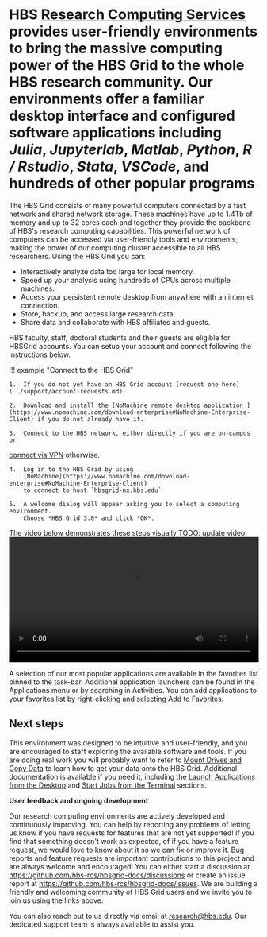 # HBS [Research Computing Services](https://www.hbs.edu/research-computing-services) provides user-friendly environments to bring the massive computing power of the HBS Grid to the whole HBS research community. Our environments offer a **familiar desktop interface** and **configured software applications** including *Julia*, *Jupyterlab*, *Matlab*, *Python*, *R / Rstudio*, *Stata*, *VSCode*, and hundreds of other popular programs

The HBS Grid consists of many powerful computers connected by a fast
network and shared network storage. These machines have up to 1.4Tb of
memory and up to 32 cores each and together they provide the backbone
of HBS's research computing capabilities. This powerful network of
computers can be accessed via user-friendly tools and environments,
making the power of our computing cluster accessible to all HBS researchers.
Using the HBS Grid you can:

- Interactively analyze data too large for local memory.
- Speed up your analysis using hundreds of CPUs across multiple machines.
- Access your persistent remote desktop from anywhere with an internet connection.
- Store, backup, and access large research data.
- Share data and collaborate with HBS affiliates and guests.

HBS faculty, staff, doctoral students and their guests are eligible for HBSGrid accounts.
You can setup your account and connect following the instructions below.

!!! example "Connect to the HBS Grid"

    1.  If you do not yet have an HBS Grid account [request one here](../support/account-requests.md).
    
    2.  Download and install the [NoMachine remote desktop application ](https://www.nomachine.com/download-enterprise#NoMachine-Enterprise-Client) if you do not already have it.
    
    3.  Connect to the HBS network, either directly if you are on-campus or
[connect via VPN](https://www.hbs.edu/research-computing-services/Shared%20Documents/Grid/two-step_vpn_qrg_updated_pdf_1.pdf)
otherwise.

    4.  Log in to the HBS Grid by using
        [NoMachine](https://www.nomachine.com/download-enterprise#NoMachine-Enterprise-Client)
        to connect to host `hbsgrid-nx.hbs.edu`
     
    5.  A welcome dialog will appear asking you to select a computing environment.
        Choose *HBS Grid 3.0* and click *OK*.

The video below demonstrates these steps visually TODO: update video.
<video width="100%" controls>
  <source src="../media/enable.mp4" type="video/mp4">
Your browser does not support the video tag.
</video> 

A selection of our most popular applications are available in the favorites list
pinned to the task-bar. Additional application launchers can be found in the
Applications menu or by searching in Activities. You can add applications to
your favorites list by right-clicking and selecting Add to Favorites.

## Next steps

This environment was designed to be intuitive and user-friendly, and
you are encouraged to start exploring the available software and tools. If you
are doing real work you will probably want to refer to [Mount Drives and Copy
Data](syncfiles.md) to learn how to get your data onto the HBS Grid. Additional
documentation is available if you need it, including the [Launch
Applications from the Desktop](menulaunch.md) and [Start Jobs from the
Terminal](commandline.md) sections.

**User feedback and ongoing development**

Our research computing environments are actively developed and
continuously improving. You can help by reporting any problems of
letting us know if you have requests for features that are not yet
supported! If you find that something doesn't work as expected, of if
you have a feature request, we would love to know about it so we can
fix or improve it. Bug reports and feature requests are important
contributions to this project and are always welcome and encouraged!
You can either start a discussion at
<https://github.com/hbs-rcs/hbsgrid-docs/discussions> or create an
issue report at <https://github.com/hbs-rcs/hbsgrid-docs/issues>. We
are building a friendly and welcoming community of HBS Grid users and
we invite you to join us using the links above.

You can also reach out to us directly via email at [research@hbs.edu](mailto:research@hbs.edu).
Our dedicated support team is always available to assist you.
